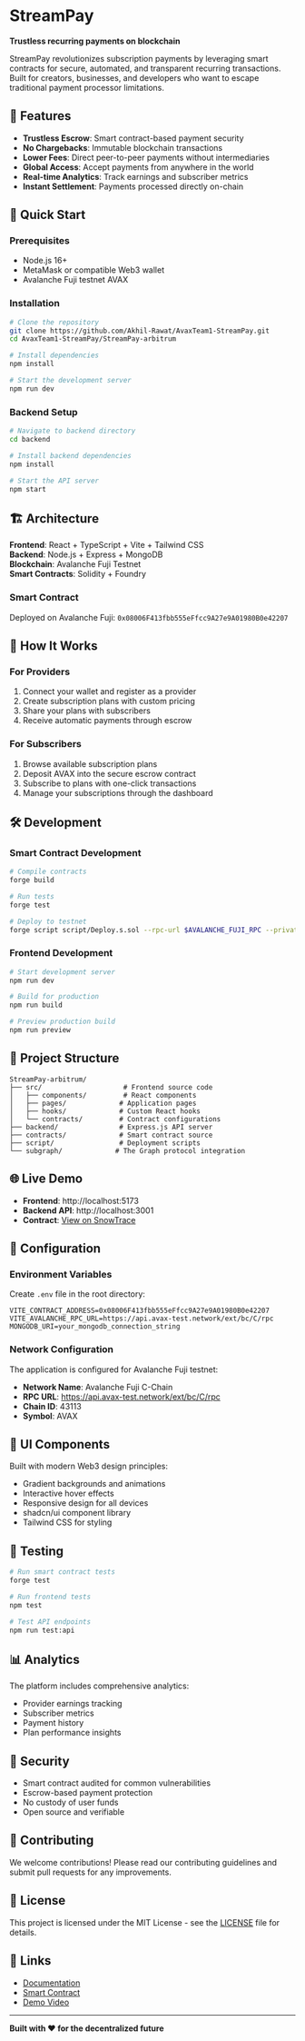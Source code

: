 # StreamPay

**Trustless recurring payments on blockchain**

StreamPay revolutionizes subscription payments by leveraging smart contracts for secure, automated, and transparent recurring transactions. Built for creators, businesses, and developers who want to escape traditional payment processor limitations.

## 🌟 Features

- **Trustless Escrow**: Smart contract-based payment security
- **No Chargebacks**: Immutable blockchain transactions
- **Lower Fees**: Direct peer-to-peer payments without intermediaries
- **Global Access**: Accept payments from anywhere in the world
- **Real-time Analytics**: Track earnings and subscriber metrics
- **Instant Settlement**: Payments processed directly on-chain

## 🚀 Quick Start

### Prerequisites

- Node.js 16+
- MetaMask or compatible Web3 wallet
- Avalanche Fuji testnet AVAX

### Installation

```bash
# Clone the repository
git clone https://github.com/Akhil-Rawat/AvaxTeam1-StreamPay.git
cd AvaxTeam1-StreamPay/StreamPay-arbitrum

# Install dependencies
npm install

# Start the development server
npm run dev
```

### Backend Setup

```bash
# Navigate to backend directory
cd backend

# Install backend dependencies
npm install

# Start the API server
npm start
```

## 🏗️ Architecture

**Frontend**: React + TypeScript + Vite + Tailwind CSS  
**Backend**: Node.js + Express + MongoDB  
**Blockchain**: Avalanche Fuji Testnet  
**Smart Contracts**: Solidity + Foundry  

### Smart Contract

Deployed on Avalanche Fuji: `0x08006F413fbb555eFfcc9A27e9A01980B0e42207`

## 🎯 How It Works

### For Providers
1. Connect your wallet and register as a provider
2. Create subscription plans with custom pricing
3. Share your plans with subscribers
4. Receive automatic payments through escrow

### For Subscribers
1. Browse available subscription plans
2. Deposit AVAX into the secure escrow contract
3. Subscribe to plans with one-click transactions
4. Manage your subscriptions through the dashboard

## 🛠️ Development

### Smart Contract Development

```bash
# Compile contracts
forge build

# Run tests
forge test

# Deploy to testnet
forge script script/Deploy.s.sol --rpc-url $AVALANCHE_FUJI_RPC --private-key $PRIVATE_KEY --broadcast
```

### Frontend Development

```bash
# Start development server
npm run dev

# Build for production
npm run build

# Preview production build
npm run preview
```

## 📁 Project Structure

```
StreamPay-arbitrum/
├── src/                    # Frontend source code
│   ├── components/         # React components
│   ├── pages/             # Application pages
│   ├── hooks/             # Custom React hooks
│   └── contracts/         # Contract configurations
├── backend/               # Express.js API server
├── contracts/             # Smart contract source
├── script/                # Deployment scripts
└── subgraph/             # The Graph protocol integration
```

## 🌐 Live Demo

- **Frontend**: http://localhost:5173
- **Backend API**: http://localhost:3001
- **Contract**: [View on SnowTrace](https://testnet.snowtrace.io/address/0x08006F413fbb555eFfcc9A27e9A01980B0e42207)

## 🔧 Configuration

### Environment Variables

Create `.env` file in the root directory:

```env
VITE_CONTRACT_ADDRESS=0x08006F413fbb555eFfcc9A27e9A01980B0e42207
VITE_AVALANCHE_RPC_URL=https://api.avax-test.network/ext/bc/C/rpc
MONGODB_URI=your_mongodb_connection_string
```

### Network Configuration

The application is configured for Avalanche Fuji testnet:
- **Network Name**: Avalanche Fuji C-Chain
- **RPC URL**: https://api.avax-test.network/ext/bc/C/rpc
- **Chain ID**: 43113
- **Symbol**: AVAX

## 🎨 UI Components

Built with modern Web3 design principles:
- Gradient backgrounds and animations
- Interactive hover effects
- Responsive design for all devices
- shadcn/ui component library
- Tailwind CSS for styling

## 🧪 Testing

```bash
# Run smart contract tests
forge test

# Run frontend tests
npm test

# Test API endpoints
npm run test:api
```

## 📊 Analytics

The platform includes comprehensive analytics:
- Provider earnings tracking
- Subscriber metrics
- Payment history
- Plan performance insights

## 🔐 Security

- Smart contract audited for common vulnerabilities
- Escrow-based payment protection
- No custody of user funds
- Open source and verifiable

## 🤝 Contributing

We welcome contributions! Please read our contributing guidelines and submit pull requests for any improvements.

## 📄 License

This project is licensed under the MIT License - see the [LICENSE](LICENSE) file for details.

## 🔗 Links

- [Documentation](docs/)
- [Smart Contract](https://testnet.snowtrace.io/address/0x08006F413fbb555eFfcc9A27e9A01980B0e42207)
- [Demo Video](https://example.com)

---

**Built with ❤️ for the decentralized future**

